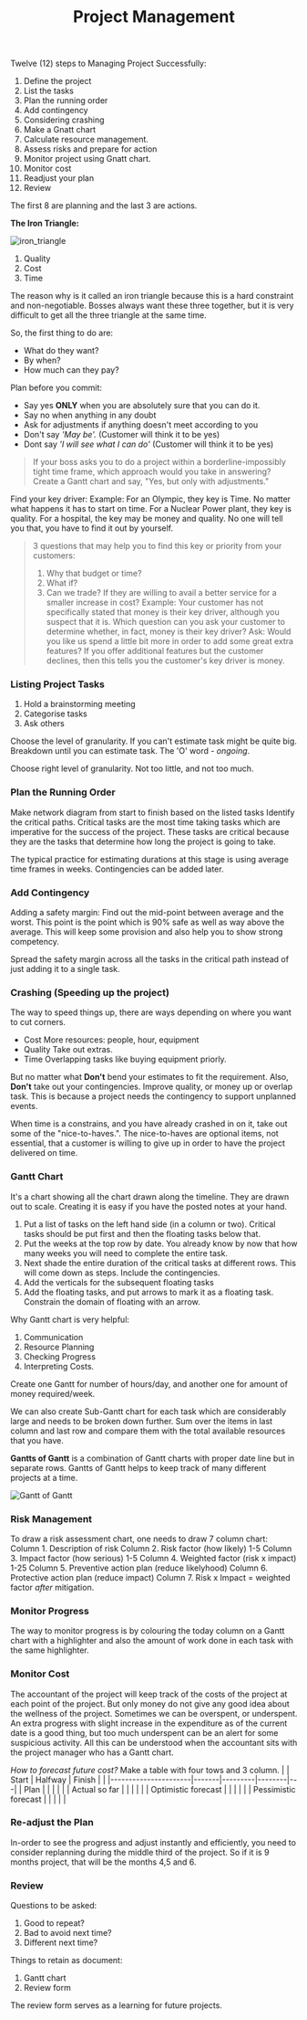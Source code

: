 ﻿---
layout: post
title: Project Management
categories: [Tech, Research]
---


Twelve (12) steps to Managing Project Successfully:

1. Define the project
2. List the tasks
3. Plan the running order
4. Add contingency
5. Considering crashing
6. Make a Gnatt chart
7. Calculate resource management.
8. Assess risks and prepare for action 
9. Monitor project using Gnatt chart.
10. Monitor cost
11. Readjust your plan
12. Review

The first 8 are planning and the last 3 are actions. 

**The Iron Triangle:**

![iron_triangle]({{site.baseurl}}/assets/img/project_management_iron_triangle.jpg)

1. Quality
2. Cost
3. Time

The reason why is it called an iron triangle because this is a hard constraint and non-negotiable. Bosses always want these three together, but it is very difficult to get all the three triangle at the same time. 

So, the first thing to do are:

- What do they want?
- By when?
- How much can they pay?

Plan before you commit:

- Say yes **ONLY** when you are absolutely sure that you can do it.
- Say no when anything in any doubt
- Ask for adjustments if anything doesn't meet according to you
- Don't say *'May be'.* (Customer will think it to be yes)
- Dont say *'I will see what I can do'* (Customer will think it to be yes)

> If your boss asks you to do a project within a borderline-impossibly tight time frame, which approach would you take in answering?
> Create a Gantt chart and say, "Yes, but only with adjustments."

Find your key driver: 
Example: For an Olympic, they key is Time. No matter what happens it has to start on time. For a Nuclear Power plant, they key is quality. For a hospital, the key may be money and quality. 
No one will tell you that, you have to find it out by yourself. 

> 3 questions that may help you to find this key or priority from your customers:
> 1. Why that budget or time?
> 2. What if?
> 3. Can we trade? If they are willing to avail a better service for a smaller increase in cost?
> Example: Your customer has not specifically stated that money is their key driver, although you suspect that it is. Which question can you ask your customer to determine whether, in fact, money is their key driver?
> Ask: Would you like us spend a little bit more in order to add some great extra features?
> If you offer additional features but the customer declines, then this tells you the customer's key driver is money.

### Listing Project Tasks

1. Hold a brainstorming meeting
2. Categorise tasks
3. Ask others

Choose the level of granularity. If you can't estimate task might be quite big. Breakdown until you can estimate task. The 'O' word - *ongoing*.

Choose right level of granularity. Not too little, and not too much. 

### Plan the Running Order

Make network diagram from start to finish based on the listed tasks
Identify the critical paths. Critical tasks are the most time taking tasks which are imperative for the success of the project. These tasks are critical because they are the tasks that determine how long the project is going to take.

The typical practice for estimating durations at this stage is using average time frames in weeks. Contingencies can be added later.

### Add Contingency

Adding a safety margin:  Find out the mid-point between average and the worst. This point is the point which is 90% safe as well as way above the average. This will keep some provision and also help you to show strong competency.

Spread the safety margin across all the tasks in the critical path instead of just adding it to a single task. 

### Crashing (Speeding up the project)

The way to speed things up, there are ways depending on where you want to cut corners. 
- Cost
	More resources: people, hour, equipment
-  Quality
	Take out extras.
- Time
	Overlapping tasks like buying equipment priorly. 

But no matter what **Don't** bend your estimates to fit the requirement. 
Also, **Don't** take out your contingencies. Improve quality, or money up or overlap task. This is because a project needs the contingency to support unplanned events.

When time is a constrains, and you have already crashed in on it, take out some of the "nice-to-haves.". The nice-to-haves are optional items, not essential, that a customer is willing to give up in order to have the project delivered on time.

### Gantt Chart

It's a chart showing all the chart drawn along the timeline. They are drawn out to scale. 
Creating it is easy if you have the posted notes at your hand. 

1. Put a list of tasks on the left hand side (in a column or two). Critical tasks should be put first and then the floating tasks below that. 
2. Put the weeks at the top row by date. You already know by now that how many weeks you will need to complete the entire task. 
3. Next shade the entire duration of the critical tasks at different rows. This will come down as steps. Include the contingencies. 
4. Add the verticals for the subsequent floating tasks 
5. Add the floating tasks, and put arrows to mark it as a floating task. Constrain the domain of floating with an arrow. 


Why Gantt chart is very helpful:

1. Communication 
2. Resource Planning
3.  Checking Progress
4. Interpreting Costs.

Create one Gantt for number of hours/day, and another one for amount of money required/week. 

We can also create Sub-Gantt chart for each task which are considerably large and needs to be broken down further. 
Sum over the items in last column and last row and compare them with the total available resources that you have. 

**Gantts of Gantt** is a combination of Gantt charts with proper date line but in separate rows. Gantts of Gantt helps to keep track of many different projects at a time. 

![Gantt of Gantt](https://media.licdn.com/dms/image/C5612AQFQKKC_23y3MA/article-cover_image-shrink_600_2000/0/1539607278910?e=2147483647&v=beta&t=K2elNvQ4JK99p0rg_eCRyuiaMobv7ZZGwv1yYhFKt5U)

### Risk Management 

To draw a risk assessment chart, one needs to draw 7 column chart:
Column 1. Description of risk
Column 2. Risk factor (how likely) 1-5
Column 3. Impact factor (how serious) 1-5
Column 4. Weighted factor (risk x impact) 1-25
Column 5. Preventive action plan (reduce likelyhood)
Column 6. Protective action plan (reduce impact)
Column 7. Risk x Impact = weighted factor *after* mitigation. 

### Monitor Progress

The way to monitor progress is by colouring the today column on a Gantt chart with a highlighter and also the amount of work done in each task with the same highlighter. 

### Monitor Cost

The accountant of the project will keep track of the costs of the project at each point of the project. But only money do not give any good idea about the wellness of the project. Sometimes we can be overspent, or underspent. 
An extra progress with slight increase in the expenditure as of the current date is a good thing, but too much underspent can be an alert for some suspicious activity. 
All this can be understood when the accountant sits with the project manager who has a Gantt chart. 

*How to forecast future cost?*
Make a table with four tows and 3 column.
|                      | Start | Halfway | Finish |   |
|----------------------|-------|---------|--------|---|
| Plan                 |       |         |        |   |
| Actual so far        |       |         |        |   |
| Optimistic forecast  |       |         |        |   |
| Pessimistic forecast |       |         |        |   |

### Re-adjust the Plan

In-order to see the progress and adjust instantly and efficiently, you need to consider replanning during the middle third of the project. 
So if it is 9 months project, that will be the months 4,5 and 6. 

### Review

Questions to be asked:
1. Good to repeat?
2. Bad to avoid next time?
3. Different next time? 

Things to retain as document:
1. Gantt chart
2. Review form

The review form serves as a learning for future projects.

 
